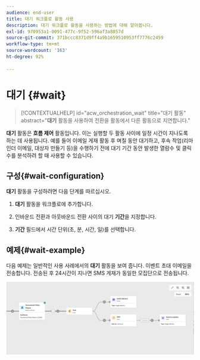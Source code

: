 ```yaml
---
audience: end-user
title: 대기 워크플로 활동 사용
description: 대기 워크플로 활동을 사용하는 방법에 대해 알아봅니다.
exl-id: 970953a1-0091-477c-9f52-596af3a8857d
source-git-commit: 371bccc8371d9ff4a9b1659510953ff7776c2459
workflow-type: tm+mt
source-wordcount: '163'
ht-degree: 92%

---
```


# 대기 {#wait}

>[!CONTEXTUALHELP]
>id="acw_orchestration_wait"
>title="대기 활동"
>abstract="**대기** 활동을 사용하여 전환을 활동에서 다른 활동으로 지연합니다."

**대기** 활동은 **흐름 제어** 활동입니다. 이는 실행할 두 활동 사이에 일정 시간이 지나도록 하는 데 사용됩니다. 예를 들어 이메일 게재 활동 후 며칠 동안 대기하고, 후속 작업(리마인더 이메일, 대상자 만들기 등)을 수행하기 전에 대기 기간 동안 발생한 열람수 및 클릭수를 분석하려 할 때 사용할 수 있습니다.

## 구성{#wait-configuration}

**대기** 활동을 구성하려면 다음 단계를 따르십시오.

1. **대기** 활동을 워크플로에 추가합니다.

1. 인바운드 전환과 아웃바운드 전환 사이의 대기 **기간**&#x200B;을 지정합니다.

1. **기간** 필드에서 시간 단위(초, 분, 시간, 일)를 선택합니다.

## 예제{#wait-example}

다음 예제는 일반적인 사용 사례에서의 **대기** 활동을 보여 줍니다. 이벤트 초대 이메일을 전송합니다. 전송된 후 24시간이 지나면 SMS 게재가 동일한 모집단으로 전송됩니다.

![](../assets/workflow-wait-example.png)
